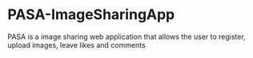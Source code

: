 # PASA-ImageSharingApp
 PASA is a image sharing web application that allows the user to register, upload images, leave likes and comments
